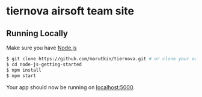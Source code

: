 # tiernova airsoft team site

## Running Locally

Make sure you have [Node.js](http://nodejs.org/) 

```sh
$ git clone https://github.com/marutkin/tiernova.git # or clone your own fork
$ cd node-js-getting-started
$ npm install
$ npm start
```

Your app should now be running on [localhost:5000](http://localhost:5000/).
